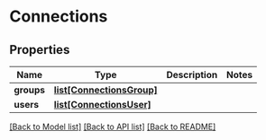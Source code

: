 # Connections

## Properties
Name | Type | Description | Notes
------------ | ------------- | ------------- | -------------
**groups** | [**list[ConnectionsGroup]**](ConnectionsGroup.md) |  | 
**users** | [**list[ConnectionsUser]**](ConnectionsUser.md) |  | 

[[Back to Model list]](../README.md#documentation-for-models) [[Back to API list]](../README.md#documentation-for-api-endpoints) [[Back to README]](../README.md)

